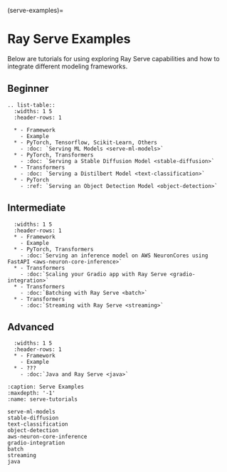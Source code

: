 (serve-examples)=
# Ray Serve Examples

Below are tutorials for using exploring Ray Serve capabilities and how to integrate different modeling frameworks.

Beginner
--------

```{eval-rst}
.. list-table::
  :widths: 1 5
  :header-rows: 1

  * - Framework
    - Example
  * - PyTorch, Tensorflow, Scikit-Learn, Others
    - :doc: `Serving ML Models <serve-ml-models>`
  * - PyTorch, Transformers
    - :doc: `Serving a Stable Diffusion Model <stable-diffusion>`
  * - Transformers
    - :doc: `Serving a Distilbert Model <text-classification>`
  * - PyTorch
    - :ref: `Serving an Object Detection Model <object-detection>`

```

Intermediate
------------

```{list-table}
  :widths: 1 5
  :header-rows: 1
  * - Framework
    - Example
  * - PyTorch, Transformers
    - :doc:`Serving an inference model on AWS NeuronCores using FastAPI <aws-neuron-core-inference>`
  * - Transformers
    - :doc:`Scaling your Gradio app with Ray Serve <gradio-integration>`
  * - Transformers
    - :doc:`Batching with Ray Serve <batch>`
  * - Transformers
    - :doc:`Streaming with Ray Serve <streaming>`
```

Advanced
--------

```{list-table}
  :widths: 1 5
  :header-rows: 1
  * - Framework
    - Example
  * - ???
    - :doc:`Java and Ray Serve <java>`
```

```{toctree}
:caption: Serve Examples
:maxdepth: '-1'
:name: serve-tutorials

serve-ml-models
stable-diffusion
text-classification
object-detection
aws-neuron-core-inference
gradio-integration
batch
streaming
java
```
